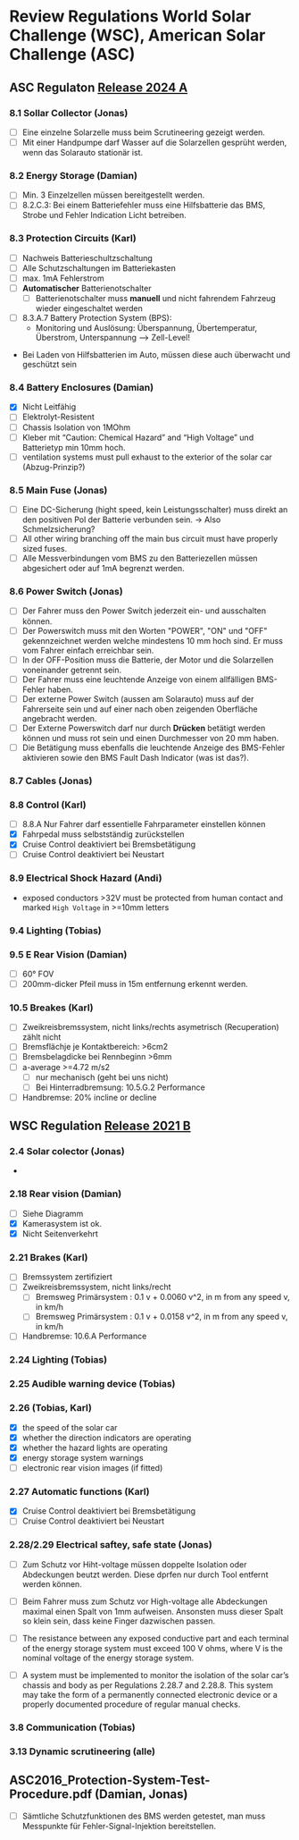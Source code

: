 # Review Regulations World Solar Challenge (WSC), American Solar Challenge (ASC)

## ASC Regulaton [Release 2024 A](asc/ASC2024-Regs-EXTERNAL-RELEASE-A.pdf)
### 8.1 Sollar Collector (Jonas)
- [ ] Eine einzelne Solarzelle muss beim Scrutineering gezeigt werden.
- [ ] Mit einer Handpumpe darf Wasser auf die Solarzellen gesprüht werden, wenn das Solarauto stationär ist.

### 8.2 Energy Storage (Damian)
- [ ] Min. 3 Einzelzellen müssen bereitgestellt werden.
- [ ] 8.2.C.3: Bei einem Batteriefehler muss eine Hilfsbatterie das BMS, Strobe und Fehler Indication Licht betreiben.
### 8.3 Protection Circuits (Karl)

- [ ] Nachweis Batterieschultzschaltung
- [ ] Alle Schutzschaltungen im Batteriekasten
- [ ] max. 1mA Fehlerstrom
- [ ] **Automatischer** Batterienotschalter
  - [ ]  Batterienotschalter muss **manuell** und nicht fahrendem Fahrzeug wieder eingeschaltet werden
- [ ] 8.3.A.7 Battery Protection System (BPS): 
  - Monitoring und Auslösung: Überspannung, Übertemperatur, Überstrom, Unterspannung --> Zell-Level!
- Bei Laden von Hilfsbatterien im Auto, müssen diese auch überwacht und geschützt sein


### 8.4 Battery Enclosures (Damian)
- [x] Nicht Leitfähig
- [ ] Elektrolyt-Resistent 
- [ ] Chassis Isolation von 1MOhm
- [ ] Kleber mit “Caution: Chemical Hazard” and “High Voltage” und Batterietyp min 10mm hoch.
- [ ] ventilation systems must pull exhaust to the exterior of the solar car (Abzug-Prinzip?)

### 8.5 Main Fuse (Jonas)
- [ ] Eine DC-Sicherung (hight speed, kein Leistungsschalter) muss direkt an den positiven Pol der Batterie verbunden sein. -> Also Schmelzsicherung?
- [ ] All other wiring branching off the main bus circuit must have properly sized fuses. 
- [ ] Alle Messverbindungen vom BMS zu den Batteriezellen müssen abgesichert oder auf 1mA begrenzt werden. 

### 8.6 Power Switch (Jonas)
- [ ] Der Fahrer muss den Power Switch jederzeit ein- und ausschalten können.
- [ ] Der Powerswitch  muss mit den Worten "POWER", "ON" und "OFF" gekennzeichnet werden welche mindestens 10 mm hoch sind. Er muss vom Fahrer einfach erreichbar sein.
- [ ] In der OFF-Position muss die Batterie, der Motor und die Solarzellen voneinander getrennt sein. 
- [ ] Der Fahrer muss eine leuchtende Anzeige von einem allfälligen BMS-Fehler haben.
- [ ] Der externe Power Switch (aussen am Solarauto) muss auf der Fahrerseite sein und auf einer nach oben zeigenden Oberfläche angebracht werden. 
- [ ] Der Externe Powerswitch darf nur durch **Drücken** betätigt werden können und muss rot sein und einen Durchmesser von 20 mm haben.
- [ ] Die Betätigung muss ebenfalls die leuchtende Anzeige des BMS-Fehler aktivieren sowie den BMS Fault Dash Indicator (was ist das?).

### 8.7 Cables (Jonas)

### 8.8 Control (Karl)
- [ ] 8.8.A Nur Fahrer darf essentielle Fahrparameter einstellen können
- [x] Fahrpedal muss selbstständig zurückstellen
- [x] Cruise Control deaktiviert bei Bremsbetätigung
- [ ] Cruise Control deaktiviert bei Neustart 

### 8.9 Electrical Shock Hazard (Andi)
- exposed conductors >32V must be protected from human contact and marked `High Voltage` in >=10mm letters
### 9.4 Lighting (Tobias)
### 9.5 E Rear Vision (Damian)
- [ ] 60° FOV
- [ ] 200mm-dicker Pfeil muss in 15m entfernung erkennt werden.
### 10.5 Breakes (Karl)
- [ ] Zweikreisbremssystem, nicht links/rechts asymetrisch (Recuperation) zählt nicht
- [ ] Bremsflächje je Kontaktbereich: >6cm2
- [ ] Bremsbelagdicke bei Rennbeginn >6mm
- [ ] a-average >=4.72 m/s2 
  - [ ]  nur mechanisch (geht bei uns nicht)
  - [ ] Bei Hinterradbremsung: 10.5.G.2 Performance
 - [ ] Handbremse: 20% incline or decline

## WSC Regulation [Release 2021 B](wsc/2021_bwsc_regulations_release_version_1_19062020.pdf)
### 2.4 Solar colector (Jonas)
- 
### 2.18 Rear vision (Damian)
- [ ] Siehe Diagramm
- [x] Kamerasystem ist ok.
- [x] Nicht Seitenverkehrt
### 2.21 Brakes (Karl)
- [ ] Bremssystem zertifiziert
- [ ] Zweikreisbremssystem, nicht links/recht
  - [ ] Bremsweg Primärsystem : 0.1 v + 0.0060 v^2, in m from any speed v, in km/h
  - [ ] Bremsweg Primärsystem : 0.1 v + 0.0158 v^2, in m from any speed v, in km/h
- [ ] Handbremse: 10.6.A Performance

### 2.24 Lighting (Tobias)
### 2.25 Audible warning device (Tobias)
### 2.26 (Tobias, Karl)
- [x] the speed of the solar car
- [x] whether the direction indicators are operating
- [x] whether the hazard lights are operating
- [x] energy storage system warnings
- [ ] electronic rear vision images (if fitted)

### 2.27 Automatic functions (Karl)
- [x] Cruise Control deaktiviert bei Bremsbetätigung
- [ ] Cruise Control deaktiviert bei Neustart 

### 2.28/2.29 Electrical saftey, safe state (Jonas)
- [ ] Zum Schutz vor Hiht-voltage müssen doppelte Isolation oder Abdeckungen beutzt werden. Diese dprfen nur durch Tool entfernt werden können.
- [ ] Beim Fahrer muss zum Schutz vor High-voltage alle Abdeckungen maximal einen Spalt von 1mm aufweisen. Ansonsten muss dieser Spalt so klein sein, dass keine Finger dazwischen passen.
- [ ] The resistance between any exposed conductive part and each terminal of the energy storage system must exceed 100 V ohms, where V is the nominal voltage of the energy storage system.
- [ ]  A system must be implemented to monitor the isolation of the solar car’s chassis and body as per Regulations 2.28.7 and 2.28.8. This system may take the form of a permanently connected electronic device or a properly documented procedure of regular manual checks. 


### 3.8 Communication (Tobias)
### 3.13 Dynamic scrutineering (alle)

## ASC2016_Protection-System-Test-Procedure.pdf (Damian, Jonas)
- [ ] Sämtliche Schutzfunktionen des BMS werden getestet, man muss Messpunkte für Fehler-Signal-Injektion bereitstellen.
